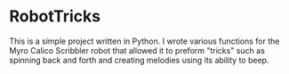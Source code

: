 RobotTricks
===========
This is a simple project written in Python. I wrote various functions for the Myro Calico Scribbler robot that allowed it to preform "tricks" such as spinning back and forth and creating melodies using its ability to beep.
